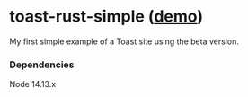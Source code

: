 # toast-rust-simple ([demo][demo])

My first simple example of a Toast site using the beta version.

### Dependencies

Node 14.13.x

[demo]: https://toast-simple.netlify.app/
